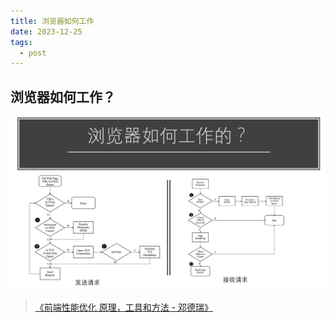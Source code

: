```yaml
---
title: 浏览器如何工作
date: 2023-12-25
tags:
  - post
---
```

## 浏览器如何工作？

![image-20220317145410626](./assets/image-20220317145410626.png)

> [《前端性能优化 原理，工具和方法 - 邓德瑞》](https://www.youtube.com/watch?v=xVD-E4248A8)
